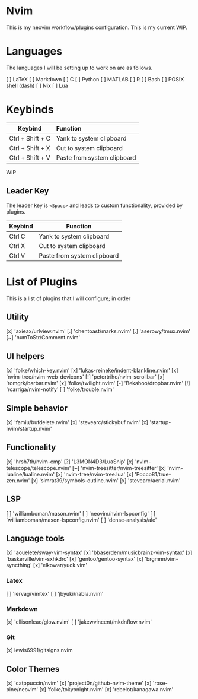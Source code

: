 # Nvim

This is my neovim workflow/plugins configuration.
This is my current WIP.

# Languages

The languages I will be setting up to work on are as follows.

[ ] LaTeX
[ ] Markdown
[ ] C
[ ] Python
[ ] MATLAB
[ ] R
[ ] Bash
[ ] POSIX shell (dash)
[ ] Nix
[ ] Lua

# Keybinds

| Keybind               | Function                              |
| :-------------------: | :------------------------------------ |
| Ctrl + Shift + C      | Yank to system clipboard              |
| Ctrl + Shift + X      | Cut to system clipboard               |
| Ctrl + Shift + V      | Paste from system clipboard           |

WIP

## Leader Key

The leader key is `<Space>` and leads to custom functionality,
provided by plugins.

| Keybind | Function                    |
| ------- | --------------------------- |
| Ctrl C  | Yank to system clipboard    |
| Ctrl X  | Cut to system clipboard     |
| Ctrl V  | Paste from system clipboard |

# List of Plugins

This is a list of plugins that I will configure; in order

## Utility

[x] 'axieax/urlview.nvim'
[.] 'chentoast/marks.nvim'
[.] 'aserowy/tmux.nvim'
[~] 'numToStr/Comment.nvim'

## UI helpers

[x] 'folke/which-key.nvim'
[x] 'lukas-reineke/indent-blankline.nvim'
[x] 'nvim-tree/nvim-web-devicons'
[!] 'petertriho/nvim-scrollbar'
[x] 'romgrk/barbar.nvim'
[x] 'folke/twilight.nvim'
[-] 'Bekaboo/dropbar.nvim'
[!] 'rcarriga/nvim-notify'
[ ] 'folke/trouble.nvim'

## Simple behavior

[x] 'famiu/bufdelete.nvim'
[x] 'stevearc/stickybuf.nvim'
[x] 'startup-nvim/startup.nvim'

## Functionality

[x] 'hrsh7th/nvim-cmp'
[?] 'L3MON4D3/LuaSnip'
[x] 'nvim-telescope/telescope.nvim'
[~] 'nvim-treesitter/nvim-treesitter'
[x] 'nvim-lualine/lualine.nvim'
[x] 'nvim-tree/nvim-tree.lua'
[x] 'Pocco81/true-zen.nvim'
[x] 'simrat39/symbols-outline.nvim'
[x] 'stevearc/aerial.nvim'

## LSP

[ ] 'williamboman/mason.nvim'
[ ] 'neovim/nvim-lspconfig'
[ ] 'williamboman/mason-lspconfig.nvim'
[ ] 'dense-analysis/ale'

## Language tools

[x] 'aouelete/sway-vim-syntax'
[x] 'bbaserdem/musicbrainz-vim-syntax'
[x] 'baskerville/vim-sxhkdrc'
[x] 'gentoo/gentoo-syntax'
[x] 'brgmnn/vim-syncthing'
[x] 'elkowar/yuck.vim'

### Latex

[ ] 'lervag/vimtex'
[ ] 'jbyuki/nabla.nvim'

### Markdown

[x] 'ellisonleao/glow.nvim'
[ ] 'jakewvincent/mkdnflow.nvim'

### Git

[x] lewis6991/gitsigns.nvim

## Color Themes

[x] 'catppuccin/nvim'
[x] 'project0n/github-nvim-theme'
[x] 'rose-pine/neovim'
[x] 'folke/tokyonight.nvim'
[x] 'rebelot/kanagawa.nvim'

